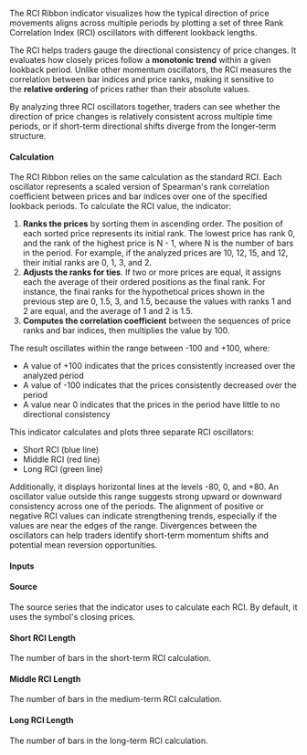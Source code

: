 The RCI Ribbon indicator visualizes how the typical direction of price movements aligns across multiple periods by plotting a set of three Rank Correlation Index (RCI) oscillators with different lookback lengths.

The RCI helps traders gauge the directional consistency of price changes. It evaluates how closely prices follow a **monotonic trend** within a given lookback period. Unlike other momentum oscillators, the RCI measures the correlation between bar indices and price ranks, making it sensitive to the **relative ordering** of prices rather than their absolute values.

By analyzing three RCI oscillators together, traders can see whether the direction of price changes is relatively consistent across multiple time periods, or if short-term directional shifts diverge from the longer-term structure.

#### Calculation

The RCI Ribbon relies on the same calculation as the standard RCI. Each oscillator represents a scaled version of Spearman's rank correlation coefficient between prices and bar indices over one of the specified lookback periods. To calculate the RCI value, the indicator:

1. **Ranks the prices** by sorting them in ascending order. The position of each sorted price represents its initial rank. The lowest price has rank 0, and the rank of the highest price is N - 1, where N is the number of bars in the period. For example, if the analyzed prices are 10, 12, 15, and 12, their initial ranks are 0, 1, 3, and 2.
2. **Adjusts the ranks for ties**. If two or more prices are equal, it assigns each the average of their ordered positions as the final rank. For instance, the final ranks for the hypothetical prices shown in the previous step are 0, 1.5, 3, and 1.5, because the values with ranks 1 and 2 are equal, and the average of 1 and 2 is 1.5.
3. **Computes the correlation coefficient** between the sequences of price ranks and bar indices, then multiplies the value by 100.

The result oscillates within the range between -100 and +100, where:

* A value of +100 indicates that the prices consistently increased over the analyzed period
* A value of -100 indicates that the prices consistently decreased over the period
* A value near 0 indicates that the prices in the period have little to no directional consistency

This indicator calculates and plots three separate RCI oscillators:

* Short RCI (blue line)
* Middle RCI (red line)
* Long RCI (green line)

Additionally, it displays horizontal lines at the levels -80, 0, and +80. An oscillator value outside this range suggests strong upward or downward consistency across one of the periods. The alignment of positive or negative RCI values can indicate strengthening trends, especially if the values are near the edges of the range. Divergences between the oscillators can help traders identify short-term momentum shifts and potential mean reversion opportunities.

#### Inputs

#### Source

The source series that the indicator uses to calculate each RCI. By default, it uses the symbol's closing prices.

#### Short RCI Length

The number of bars in the short-term RCI calculation.

#### Middle RCI Length

The number of bars in the medium-term RCI calculation.

#### Long RCI Length

The number of bars in the long-term RCI calculation.